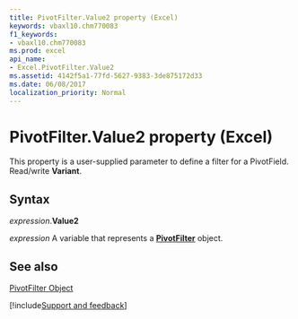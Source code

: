 ```yaml
---
title: PivotFilter.Value2 property (Excel)
keywords: vbaxl10.chm770083
f1_keywords:
- vbaxl10.chm770083
ms.prod: excel
api_name:
- Excel.PivotFilter.Value2
ms.assetid: 4142f5a1-77fd-5627-9383-3de875172d33
ms.date: 06/08/2017
localization_priority: Normal
---
```



# PivotFilter.Value2 property (Excel)

This property is a user-supplied parameter to define a filter for a PivotField. Read/write  **Variant**.


## Syntax

_expression_.**Value2**

_expression_ A variable that represents a **[PivotFilter](Excel.PivotFilter.md)** object.


## See also


[PivotFilter Object](Excel.PivotFilter.md)

[!include[Support and feedback](~/includes/feedback-boilerplate.md)]